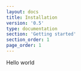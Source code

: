 ```yaml
---
layout: docs
title: Installation
version: '0.5'
type: documentation
section: 'Getting started'
section_order: 1
page_order: 1
---
```


Hello world